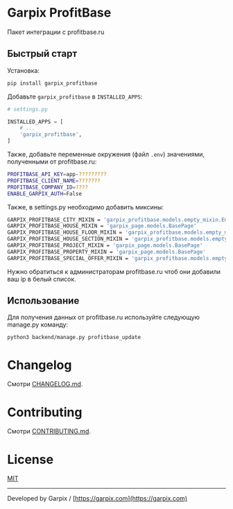 # Garpix ProfitBase

Пакет интеграции с profitbase.ru

## Быстрый старт

Установка:

```bash
pip install garpix_profitbase
```

Добавьте `garpix_profitbase` в `INSTALLED_APPS`:

```python
# settings.py

INSTALLED_APPS = [
    # ...
    'garpix_profitbase',
]
```

Также, добавьте переменные окружения (файл `.env`) значениями, полученными от profitbase.ru:

```bash
PROFITBASE_API_KEY=app-?????????
PROFITBASE_CLIENT_NAME=???????
PROFITBASE_COMPANY_ID=????
ENABLE_GARPIX_AUTH=False
```

Также, в settings.py необходимо добавить миксины:

```bash
GARPIX_PROFITBASE_CITY_MIXIN = 'garpix_profitbase.models.empty_mixin.EmptyMixin'
GARPIX_PROFITBASE_HOUSE_MIXIN = 'garpix_page.models.BasePage'
GARPIX_PROFITBASE_HOUSE_FLOOR_MIXIN = 'garpix_profitbase.models.empty_mixin.EmptyMixin'
GARPIX_PROFITBASE_HOUSE_SECTION_MIXIN = 'garpix_profitbase.models.empty_mixin.EmptyMixin'
GARPIX_PROFITBASE_PROJECT_MIXIN = 'garpix_page.models.BasePage'
GARPIX_PROFITBASE_PROPERTY_MIXIN = 'garpix_page.models.BasePage'
GARPIX_PROFITBASE_SPECIAL_OFFER_MIXIN = 'garpix_profitbase.models.empty_mixin.EmptyMixin'
```

Нужно обратиться к администраторам profitbase.ru чтоб они добавили ваш ip в белый список.

## Использование

Для получения данных от profitbase.ru используйте следующую manage.py команду:

```
python3 backend/manage.py profitbase_update
```

# Changelog

Смотри [CHANGELOG.md](CHANGELOG.md).

# Contributing

Смотри [CONTRIBUTING.md](CONTRIBUTING.md).

# License

[MIT](LICENSE)

---

Developed by Garpix / [https://garpix.com](https://garpix.com)